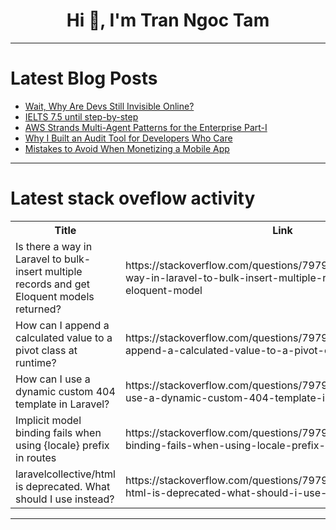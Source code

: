 <h1 align="center">Hi 👋, I'm Tran Ngoc Tam</h1>

---

# Latest Blog Posts 
<!-- BLOG-POST-LIST:START -->
- [Wait, Why Are Devs Still Invisible Online?](https://dev.to/brilliantmakanju/wait-why-are-devs-still-invisible-online-37p9)
- [IELTS 7.5 until step-by-step](https://dev.to/elshoddev/ielts-75-until-step-by-step-1ld)
- [AWS Strands Multi-Agent Patterns for the Enterprise Part-I](https://dev.to/sreeni5018/aws-strands-multi-agent-patterns-for-the-enterprise-part-i-3jna)
- [Why I Built an Audit Tool for Developers Who Care](https://dev.to/buildwithnumen/why-i-built-an-audit-tool-for-developers-who-care-2ik9)
- [Mistakes to Avoid When Monetizing a Mobile App](https://dev.to/emilia-novak/mistakes-to-avoid-when-monetizing-a-mobile-app-dpf)
<!-- BLOG-POST-LIST:END -->

---

# Latest stack oveflow activity
<table>
  <tr><th>Title</th><th>Link</th></tr>
  <!-- STACKOVERFLOW:START --><tr><td>Is there a way in Laravel to bulk-insert multiple records and get Eloquent models returned?</td><td>https://stackoverflow.com/questions/79799531/is-there-a-way-in-laravel-to-bulk-insert-multiple-records-and-get-eloquent-model</td></tr><tr><td>How can I append a calculated value to a pivot class at runtime?</td><td>https://stackoverflow.com/questions/79799503/how-can-i-append-a-calculated-value-to-a-pivot-class-at-runtime</td></tr><tr><td>How can I use a dynamic custom 404 template in Laravel?</td><td>https://stackoverflow.com/questions/79799427/how-can-i-use-a-dynamic-custom-404-template-in-laravel</td></tr><tr><td>Implicit model binding fails when using {locale} prefix in routes</td><td>https://stackoverflow.com/questions/79799392/implicit-model-binding-fails-when-using-locale-prefix-in-routes</td></tr><tr><td>laravelcollective/html is deprecated. What should I use instead?</td><td>https://stackoverflow.com/questions/79799376/laravelcollective-html-is-deprecated-what-should-i-use-instead</td></tr><!-- STACKOVERFLOW:END -->
</table>

---


